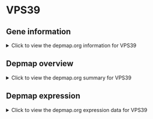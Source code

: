 <h1>VPS39</h1>

<h2>Gene information</h2>
<details>
  <summary>Click to view the depmap.org information for VPS39</summary>
  <iframe src="https://depmap.org/portal/gene/VPS39?tab=about" style="border:none;width:100%;height:800px"></iframe>
</details>

<h2>Depmap overview</h2>
<details>
  <summary>Click to view the depmap.org summary for VPS39</summary>
  <iframe src="https://depmap.org/portal/gene/VPS39?tab=overview" style="border:none;width:100%;height:800px"></iframe>
</details>

<h2>Depmap expression</h2>
<details>
  <summary>Click to view the depmap.org expression data for VPS39</summary>
  <iframe src="https://depmap.org/portal/gene/VPS39?tab=characterization" style="border:none;width:100%;height:800px"></iframe>
</details>


<!--
<h2>Reactome Pathway diagram</h2>
<details>
  <summary>Click to view Reactome pathway for VPS39</summary>
  PNAME
</details>
-->


